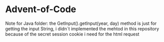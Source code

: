 # Advent-of-Code
Note for Java folder: the GetInput().getInput(year, day) method is just for 
getting the input String, i didn´t implemented the mehtod in this repository 
because of the secret session cookie i need for the html request
